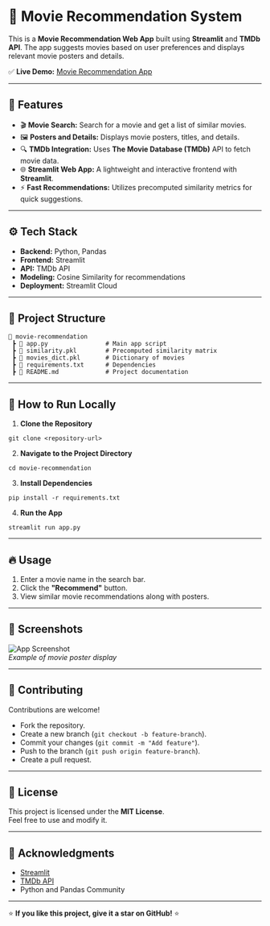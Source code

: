 # 📝 Movie Recommendation System

This is a **Movie Recommendation Web App** built using **Streamlit** and **TMDb API**. The app suggests movies based on user preferences and displays relevant movie posters and details.

✅ **Live Demo:** [Movie Recommendation App](https://movie-prediction-app-04022004.streamlit.app/)  

---

## 🚀 Features

- 🎬 **Movie Search:** Search for a movie and get a list of similar movies.
- 🖼️ **Posters and Details:** Displays movie posters, titles, and details.
- 🔍 **TMDb Integration:** Uses **The Movie Database (TMDb)** API to fetch movie data.
- 🌐 **Streamlit Web App:** A lightweight and interactive frontend with **Streamlit**.
- ⚡ **Fast Recommendations:** Utilizes precomputed similarity metrics for quick suggestions.

---

## ⚙️ Tech Stack

- **Backend:** Python, Pandas  
- **Frontend:** Streamlit  
- **API:** TMDb API  
- **Modeling:** Cosine Similarity for recommendations  
- **Deployment:** Streamlit Cloud  

---

## 📂 Project Structure

```
📁 movie-recommendation  
 ┣ 📄 app.py                # Main app script  
 ┣ 📄 similarity.pkl        # Precomputed similarity matrix  
 ┣ 📄 movies_dict.pkl       # Dictionary of movies  
 ┣ 📄 requirements.txt      # Dependencies  
 ┣ 📄 README.md             # Project documentation  
```

---

## 🔧 How to Run Locally

1. **Clone the Repository**
```
git clone <repository-url>
```

2. **Navigate to the Project Directory**
```
cd movie-recommendation
```

3. **Install Dependencies**
```
pip install -r requirements.txt
```

4. **Run the App**
```
streamlit run app.py
```

---

## 🔥 Usage

1. Enter a movie name in the search bar.  
2. Click the **"Recommend"** button.  
3. View similar movie recommendations along with posters.  

---

## 🌟 Screenshots

![App Screenshot](https://image.tmdb.org/t/p/w500//q719jXXEzOoYaps6babgKnONONX.jpg)  
*Example of movie poster display*

---

## 🤝 Contributing

Contributions are welcome!  
- Fork the repository.  
- Create a new branch (`git checkout -b feature-branch`).  
- Commit your changes (`git commit -m "Add feature"`).  
- Push to the branch (`git push origin feature-branch`).  
- Create a pull request.  

---

## 📄 License

This project is licensed under the **MIT License**.  
Feel free to use and modify it.  

---

## 🙌 Acknowledgments

- [Streamlit](https://streamlit.io)  
- [TMDb API](https://www.themoviedb.org/documentation/api)  
- Python and Pandas Community  

---

⭐️ **If you like this project, give it a star on GitHub!** ⭐️

